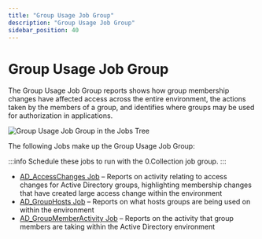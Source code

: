 ```yaml
---
title: "Group Usage Job Group"
description: "Group Usage Job Group"
sidebar_position: 40
---
```


# Group Usage Job Group

The Group Usage Job Group reports shows how group membership changes have affected access across the
entire environment, the actions taken by the members of a group, and identifies where groups may be
used for authorization in applications.

![Group Usage Job Group in the Jobs Tree](/img/product_docs/accessanalyzer/11.6/solutions/activedirectory/activity/groupusage/jobstree.webp)

The following Jobs make up the Group Usage Job Group:

:::info
Schedule these jobs to run with the 0.Collection job group.
:::


- [AD_AccessChanges Job](/docs/accessanalyzer/11.6/solutions/activedirectory/activity/groupusage/ad_accesschanges.md)
  – Reports on activity relating to access changes for Active Directory groups, highlighting
  membership changes that have created large access change within the environment
- [AD_GroupHosts Job](/docs/accessanalyzer/11.6/solutions/activedirectory/activity/groupusage/ad_grouphosts.md)
  – Reports on what hosts groups are being used on within the environment
- [AD_GroupMemberActivity Job](/docs/accessanalyzer/11.6/solutions/activedirectory/activity/groupusage/ad_groupmemberactivity.md)
  – Reports on the activity that group members are taking within the Active Directory environment
